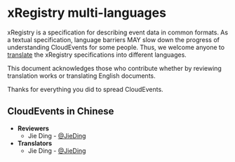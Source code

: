 # xRegistry multi-languages

<!-- no verify-links -->

xRegistry is a specification for describing event data in common formats.
As a textual specification, language barriers MAY slow down the progress of 
understanding CloudEvents for some people.
Thus, we welcome anyone to
[translate](../languages/languages-spec.md) the xRegistry specifications into
different languages.

This document acknowledges those who contribute whether by reviewing
translation works or translating English documents.

Thanks for everything you did to spread CloudEvents.

## CloudEvents in Chinese

- **Reviewers**
    - Jie Ding - [@JieDing](https://github.com/JieDing)
- **Translators**
    - Jie Ding - [@JieDing](https://github.com/JieDing)
